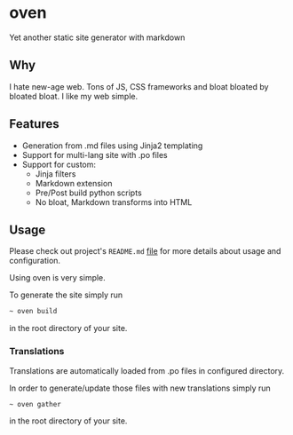 # oven

Yet another static site generator with markdown

## Why

I hate new-age web. Tons of JS, CSS frameworks and bloat bloated by bloated bloat. I like my web simple.

## Features

* Generation from .md files using Jinja2 templating
* Support for multi-lang site with .po files
* Support for custom:
    * Jinja filters
    * Markdown extension
    * Pre/Post build python scripts
    * No bloat, Markdown transforms into HTML

## Usage

Please check out project's ```README.md``` [file](https://github.com/ktxyz/oven/blob/master/README.md) for more details about usage and configuration.

Using oven is very simple. 

To generate the site simply run
```bash
~ oven build
```
in the root directory of your site.

### Translations

Translations are automatically loaded from .po files in configured directory.

In order to generate/update those files with new translations simply run
```bash
~ oven gather
```
in the root directory of your site.